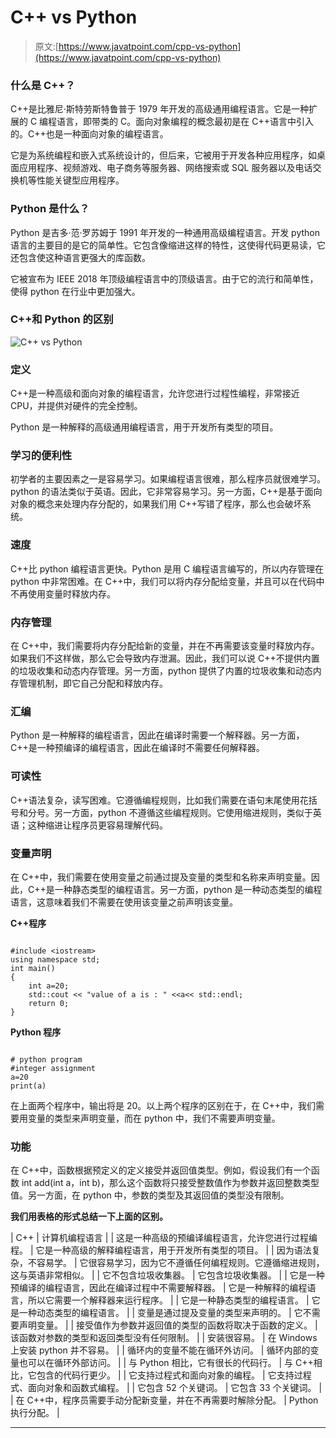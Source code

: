 # C++ vs Python

> 原文:[https://www.javatpoint.com/cpp-vs-python](https://www.javatpoint.com/cpp-vs-python)

### 什么是 C++？

C++是比雅尼·斯特劳斯特鲁普于 1979 年开发的高级通用编程语言。它是一种扩展的 C 编程语言，即带类的 C。面向对象编程的概念最初是在 C++语言中引入的。C++也是一种面向对象的编程语言。

它是为系统编程和嵌入式系统设计的，但后来，它被用于开发各种应用程序，如桌面应用程序、视频游戏、电子商务等服务器、网络搜索或 SQL 服务器以及电话交换机等性能关键型应用程序。

### Python 是什么？

Python 是吉多·范·罗苏姆于 1991 年开发的一种通用高级编程语言。开发 python 语言的主要目的是它的简单性。它包含像缩进这样的特性，这使得代码更易读，它还包含使这种语言更强大的库函数。

它被宣布为 IEEE 2018 年顶级编程语言中的顶级语言。由于它的流行和简单性，使得 python 在行业中更加强大。

### C++和 Python 的区别

![C++ vs Python](../Images/f824c9806c2f3e8d314edd78114aee36.png)

### 定义

C++是一种高级和面向对象的编程语言，允许您进行过程性编程，非常接近 CPU，并提供对硬件的完全控制。

Python 是一种解释的高级通用编程语言，用于开发所有类型的项目。

### 学习的便利性

初学者的主要因素之一是容易学习。如果编程语言很难，那么程序员就很难学习。python 的语法类似于英语。因此，它非常容易学习。另一方面，C++是基于面向对象的概念来处理内存分配的，如果我们用 C++写错了程序，那么也会破坏系统。

### 速度

C++比 python 编程语言更快。Python 是用 C 编程语言编写的，所以内存管理在 python 中非常困难。在 C++中，我们可以将内存分配给变量，并且可以在代码中不再使用变量时释放内存。

### 内存管理

在 C++中，我们需要将内存分配给新的变量，并在不再需要该变量时释放内存。如果我们不这样做，那么它会导致内存泄漏。因此，我们可以说 C++不提供内置的垃圾收集和动态内存管理。另一方面，python 提供了内置的垃圾收集和动态内存管理机制，即它自己分配和释放内存。

### 汇编

Python 是一种解释的编程语言，因此在编译时需要一个解释器。另一方面，C++是一种预编译的编程语言，因此在编译时不需要任何解释器。

### 可读性

C++语法复杂，读写困难。它遵循编程规则，比如我们需要在语句末尾使用花括号和分号。另一方面，python 不遵循这些编程规则。它使用缩进规则，类似于英语；这种缩进让程序员更容易理解代码。

### 变量声明

在 C++中，我们需要在使用变量之前通过提及变量的类型和名称来声明变量。因此，C++是一种静态类型的编程语言。另一方面，python 是一种动态类型的编程语言，这意味着我们不需要在使用该变量之前声明该变量。

**C++程序**

```

#include <iostream>
using namespace std;
int main()
{
    int a=20;
    std::cout << "value of a is : " <<a<< std::endl;
    return 0;
}

```

**Python 程序**

```

# python program
#integer assignment
a=20
print(a)

```

在上面两个程序中，输出将是 20。以上两个程序的区别在于，在 C++中，我们需要用变量的类型来声明变量，而在 python 中，我们不需要声明变量。

### 功能

在 C++中，函数根据预定义的定义接受并返回值类型。例如，假设我们有一个函数 int add(int a，int b)，那么这个函数将只接受整数值作为参数并返回整数类型值。另一方面，在 python 中，参数的类型及其返回值的类型没有限制。

**我们用表格的形式总结一下上面的区别。**

| C++ | 计算机编程语言 |
| 这是一种高级的预编译编程语言，允许您进行过程编程。 | 它是一种高级的解释编程语言，用于开发所有类型的项目。 |
| 因为语法复杂，不容易学。 | 它很容易学习，因为它不遵循任何编程规则。它遵循缩进规则，这与英语非常相似。 |
| 它不包含垃圾收集器。 | 它包含垃圾收集器。 |
| 它是一种预编译的编程语言，因此在编译过程中不需要解释器。 | 它是一种解释的编程语言，所以它需要一个解释器来运行程序。 |
| 它是一种静态类型的编程语言。 | 它是一种动态类型的编程语言。 |
| 变量是通过提及变量的类型来声明的。 | 它不需要声明变量。 |
| 接受值作为参数并返回值的类型的函数将取决于函数的定义。 | 该函数对参数的类型和返回类型没有任何限制。 |
| 安装很容易。 | 在 Windows 上安装 python 并不容易。 |
| 循环内的变量不能在循环外访问。 | 循环内部的变量也可以在循环外部访问。 |
| 与 Python 相比，它有很长的代码行。 | 与 C++相比，它包含的代码行更少。 |
| 它支持过程式和面向对象的编程。 | 它支持过程式、面向对象和函数式编程。 |
| 它包含 52 个关键词。 | 它包含 33 个关键词。 |
| 在 C++中，程序员需要手动分配新变量，并在不再需要时解除分配。 | Python 执行分配。 |

* * *